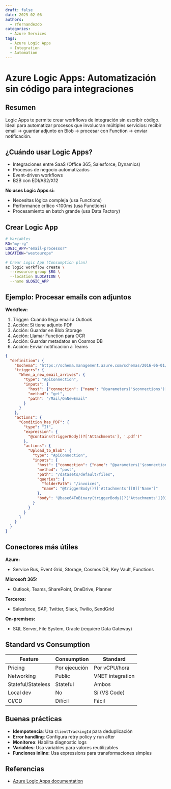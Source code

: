 ```yaml
---
draft: false
date: 2025-02-06
authors:
  - rfernandezdo
categories:
  - Azure Services
tags:
  - Azure Logic Apps
  - Integration
  - Automation
---
```


# Azure Logic Apps: Automatización sin código para integraciones

## Resumen

Logic Apps te permite crear workflows de integración sin escribir código. Ideal para automatizar procesos que involucran múltiples servicios: recibir email → guardar adjunto en Blob → procesar con Function → enviar notificación.

## ¿Cuándo usar Logic Apps?

- Integraciones entre SaaS (Office 365, Salesforce, Dynamics)
- Procesos de negocio automatizados
- Event-driven workflows
- B2B con EDI/AS2/X12

**No uses Logic Apps si:**
- Necesitas lógica compleja (usa Functions)
- Performance crítico <100ms (usa Functions)
- Procesamiento en batch grande (usa Data Factory)

## Crear Logic App

```bash
# Variables
RG="my-rg"
LOGIC_APP="email-processor"
LOCATION="westeurope"

# Crear Logic App (Consumption plan)
az logic workflow create \
  --resource-group $RG \
  --location $LOCATION \
  --name $LOGIC_APP
```

## Ejemplo: Procesar emails con adjuntos

**Workflow:**
1. Trigger: Cuando llega email a Outlook
2. Acción: Si tiene adjunto PDF
3. Acción: Guardar en Blob Storage
4. Acción: Llamar Function para OCR
5. Acción: Guardar metadatos en Cosmos DB
6. Acción: Enviar notificación a Teams

```json
{
  "definition": {
    "$schema": "https://schema.management.azure.com/schemas/2016-06-01/Microsoft.Logic.json",
    "triggers": {
      "When_a_new_email_arrives": {
        "type": "ApiConnection",
        "inputs": {
          "host": {"connection": {"name": "@parameters('$connections')['office365']['connectionId']"}},
          "method": "get",
          "path": "/Mail/OnNewEmail"
        }
      }
    },
    "actions": {
      "Condition_has_PDF": {
        "type": "If",
        "expression": {
          "@contains(triggerBody()?['Attachments'], '.pdf')"
        },
        "actions": {
          "Upload_to_Blob": {
            "type": "ApiConnection",
            "inputs": {
              "host": {"connection": {"name": "@parameters('$connections')['azureblob']['connectionId']"}},
              "method": "post",
              "path": "/datasets/default/files",
              "queries": {
                "folderPath": "/invoices",
                "name": "@triggerBody()?['Attachments'][0]['Name']"
              },
              "body": "@base64ToBinary(triggerBody()?['Attachments'][0]['ContentBytes'])"
            }
          }
        }
      }
    }
  }
}
```

## Conectores más útiles

**Azure:**
- Service Bus, Event Grid, Storage, Cosmos DB, Key Vault, Functions

**Microsoft 365:**
- Outlook, Teams, SharePoint, OneDrive, Planner

**Terceros:**
- Salesforce, SAP, Twitter, Slack, Twilio, SendGrid

**On-premises:**
- SQL Server, File System, Oracle (requiere Data Gateway)

## Standard vs Consumption

| Feature | Consumption | Standard |
|---------|-------------|----------|
| Pricing | Por ejecución | Por vCPU/hora |
| Networking | Public | VNET integration |
| Stateful/Stateless | Stateful | Ambos |
| Local dev | No | Sí (VS Code) |
| CI/CD | Difícil | Fácil |

## Buenas prácticas

- **Idempotencia**: Usa `ClientTrackingId` para deduplicación
- **Error handling**: Configura retry policy y run after
- **Monitoreo**: Habilita diagnostic logs
- **Variables**: Usa variables para valores reutilizables
- **Funciones inline**: Usa expressions para transformaciones simples

## Referencias

- [Azure Logic Apps documentation](https://learn.microsoft.com/en-us/azure/logic-apps/)

